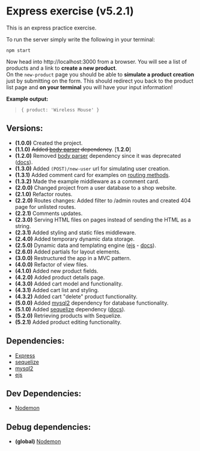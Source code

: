 # Express exercise (v5.2.1)
This is an express practice exercise.

To run the server simply write the following in your terminal:

    npm start

Now head into http://localhost:3000 from a browser. You will see a list of products and a link to **create a new product**.\
On the `new-product` page you should be able to **simulate a product creation** just by submitting on the form. This should redirect you back to the product list page and **on your terminal** you will have your input information!

**Example output:**
> `{ product: 'Wireless Mouse' }`

## Versions:
* **(1.0.0)** Created the project.
* **(1.1.0)** ~~Added [body parser](https://www.npmjs.com/package/body-parser) dependency~~. [**1.2.0**]
* **(1.2.0)** Removed [body parser](https://www.npmjs.com/package/body-parser) dependency since it was deprecated ([docs](http://expressjs.com/en/5x/api.html#express.urlencoded)).
* **(1.3.0)** Added `(POST)/new-user` url for simulating user creation.
* **(1.3.1)** Added comment card for examples on [routing methods](https://expressjs.com/en/api.html#routing-methods).
* **(1.3.2)** Made the example middleware as a comment card.
* **(2.0.0)** Changed project from a user database to a shop website.
* **(2.1.0)** Refactor routes.
* **(2.2.0)** Routes changes: Added filter to /admin routes and created 404 page for unlisted routes.
* **(2.2.1)** Comments updates.
* **(2.3.0)** Serving HTML files on pages instead of sending the HTML as a string.
* **(2.3.1)** Added styling and static files middleware.
* **(2.4.0)** Added temporary dynamic data storage.
* **(2.5.0)** Dynamic data and templating engine ([ejs](https://www.npmjs.com/package/ejs) - [docs](https://ejs.co/#docs)).
* **(2.6.0)** Added partials for layout elements.
* **(3.0.0)** Restructured the app in a MVC pattern.
* **(4.0.0)** Refactor of view files.
* **(4.1.0)** Added new product fields.
* **(4.2.0)** Added product details page.
* **(4.3.0)** Added cart model and functionality.
* **(4.3.1)** Added cart list and styling.
* **(4.3.2)** Added cart "delete" product functionality.
* **(5.0.0)** Added [mysql2](https://www.npmjs.com/package/mysql2) dependency for database functionality.
* **(5.1.0)** Added [sequelize](https://www.npmjs.com/package/sequelize) dependency ([docs](https://sequelize.org/master/)).
* **(5.2.0)** Retrieving products with Sequelize.
* **(5.2.1)** Added product editing functionality.

## Dependencies:
* [Express](https://www.npmjs.com/package/express)
* [sequelize](https://www.npmjs.com/package/sequelize) 
* [mysql2](https://www.npmjs.com/package/mysql2)
* [ejs](https://www.npmjs.com/package/ejs)
## Dev Dependencies:
* [Nodemon](https://www.npmjs.com/package/nodemon)

## Debug dependencies:
* **(global)** [Nodemon](https://www.npmjs.com/package/nodemon)
